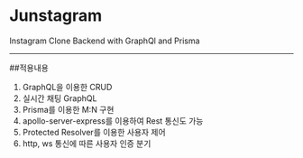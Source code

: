 # Junstagram

Instagram Clone Backend with GraphQl and Prisma

---

##적용내용

1. GraphQL을 이용한 CRUD
2. 실시간 채팅 GraphQL
3. Prisma를 이용한 M:N 구현
4. apollo-server-express를 이용하여 Rest 통신도 가능
5. Protected Resolver를 이용한 사용자 제어
6. http, ws 통신에 따른 사용자 인증 분기
